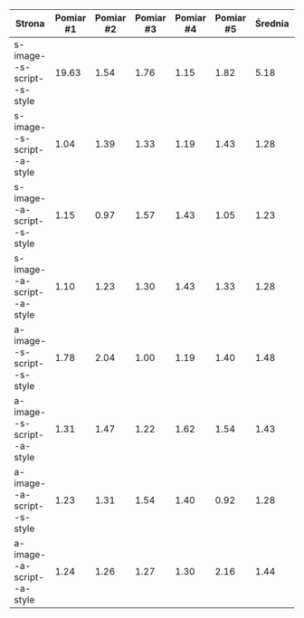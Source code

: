 |Strona|Pomiar #1|Pomiar #2|Pomiar #3|Pomiar #4|Pomiar #5|Średnia|Odch. Std.|
|-|-|-|-|-|-|-|-|
|s-image--s-script--s-style|19.63|1.54|1.76|1.15|1.82|5.18|7.23|
|s-image--s-script--a-style|1.04|1.39|1.33|1.19|1.43|1.28|0.14|
|s-image--a-script--s-style|1.15|0.97|1.57|1.43|1.05|1.23|0.23|
|s-image--a-script--a-style|1.10|1.23|1.30|1.43|1.33|1.28|0.11|
|a-image--s-script--s-style|1.78|2.04|1.00|1.19|1.40|1.48|0.38|
|a-image--s-script--a-style|1.31|1.47|1.22|1.62|1.54|1.43|0.15|
|a-image--a-script--s-style|1.23|1.31|1.54|1.40|0.92|1.28|0.21|
|a-image--a-script--a-style|1.24|1.26|1.27|1.30|2.16|1.44|0.36|

